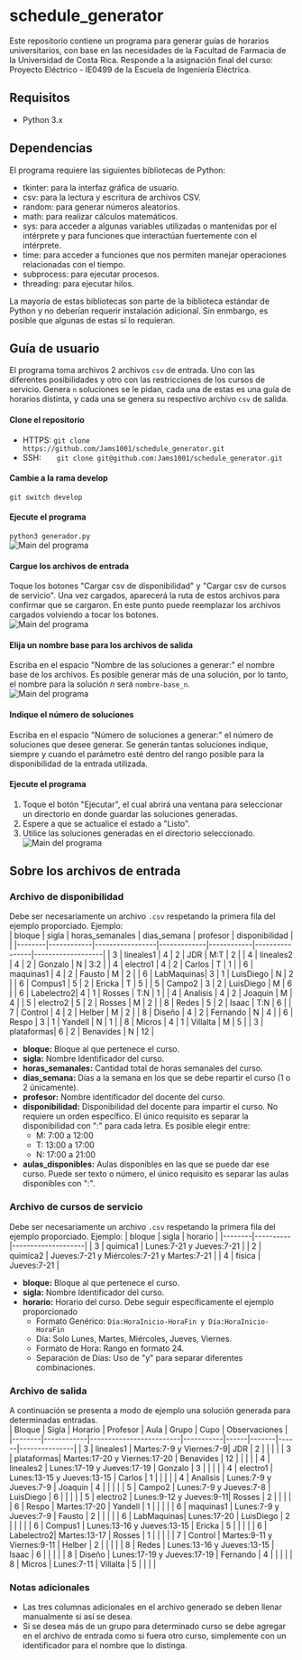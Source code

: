 # schedule_generator
Este repositorio contiene un programa para generar guías de horarios universitarios, con base en las necesidades de la Facultad de Farmacia de la Universidad de Costa Rica. Responde a la asignación final del curso: Proyecto Eléctrico - IE0499 de la Escuela de Ingeniería Eléctrica.

## Requisitos
* Python 3.x

## Dependencias
El programa requiere las siguientes bibliotecas de Python:
* tkinter: para la interfaz gráfica de usuario.
* csv: para la lectura y escritura de archivos CSV.
* random: para generar números aleatorios.
* math: para realizar cálculos matemáticos.
* sys: para acceder a algunas variables utilizadas o mantenidas por el intérprete y para funciones que interactúan fuertemente con el intérprete.
* time: para acceder a funciones que nos permiten manejar operaciones relacionadas con el tiempo.
* subprocess: para ejecutar procesos.
* threading: para ejecutar hilos.

La mayoría de estas bibliotecas son parte de la biblioteca estándar de Python y no deberían requerir instalación adicional. Sin enmbargo, es posible que algunas de estas sí lo requieran.

## Guía de usuario
El programa toma archivos 2 archivos `csv` de entrada. Uno con las diferentes posibilidades y otro con las restricciones de los cursos de servicio. Genera `n` soluciones se le pidan, cada una de estas es una guía de horarios distinta, y cada una se genera su respectivo archivo `csv` de salida.

#### Clone el repositorio
* HTTPS: `git clone https://github.com/Jams1001/schedule_generator.git`
* SSH: &nbsp;&nbsp;&nbsp;&nbsp;&nbsp;&nbsp;`git clone git@github.com:Jams1001/schedule_generator.git`
#### Cambie a la rama develop
`git switch develop`
#### Ejecute el programa
`python3 generador.py`  
![Main del programa](/images/1.png)
#### Cargue los archivos de entrada
Toque los botones "Cargar csv de disponibilidad" y "Cargar csv de cursos de servicio". Una vez cargados, aparecerá la ruta de estos archivos para confirmar que se cargaron. En este punto puede reemplazar los archivos cargados volviendo a tocar los botones.  
![Main del programa](/images/2.png)
#### Elija un nombre base para los archivos de salida
Escriba en el espacio "Nombre de las soluciones a generar:" el nombre base de los archivos. Es posible generar más de una solución, por lo tanto, el nombre para la solución _n_ será `nombre-base_n`.  
![Main del programa](/images/3.png)
#### Indique el número de soluciones
Escriba en el espacio "Número de soluciones a generar:" el número de soluciones que desee generar. Se generán tantas soluciones indique, siempre y cuando el parámetro esté dentro del rango posible para la disponibilidad de la entrada utilizada.
#### Ejecute el programa
1. Toque el botón "Ejecutar", el cual abrirá una ventana para seleccionar un directorio en donde guardar las soluciones generadas.
2. Espere a que se actualice el estado a "Listo".
3. Utilice las soluciones generadas en el directorio seleccionado.  
![Main del programa](/images/4.png)

## Sobre los archivos de entrada

### Archivo de disponibilidad
Debe ser necesariamente un archivo `.csv` respetando la primera fila del ejemplo proporciado. 
Ejemplo:  
| bloque | sigla      | horas_semanales | dias_semana | profesor   | disponibilidad |  |
|--------|------------|-----------------|-------------|------------|----------------|-------------------|
| 3      | lineales1  | 4               | 2           | JDR        | M:T            | 2                 |
| 4      | lineales2  | 4               | 2           | Gonzalo    | N              | 3:2               |
| 4      | electro1   | 4               | 2           | Carlos     | T              | 1                 |
| 6      | maquinas1  | 4               | 2           | Fausto     | M              | 2                 |
| 6      | LabMaquinas| 3               | 1           | LuisDiego  | N              | 2                 |
| 6      | Compus1    | 5               | 2           | Ericka     | T              | 5                 |
| 5      | Campo2     | 3               | 2           | LuisDiego  | M              | 6                 |
| 6      | Labelectro2| 4               | 1           | Rosses     | T:N            | 1                 |
| 4      | Analisis   | 4               | 2           | Joaquin    | M              | 4                 |
| 5      | electro2   | 5               | 2           | Rosses     | M              | 2                 |
| 8      | Redes      | 5               | 2           | Isaac      | T:N            | 6                 |
| 7      | Control    | 4               | 2           | Helber     | M              | 2                 |
| 8      | Diseño     | 4               | 2           | Fernando   | N              | 4                 |
| 6      | Respo      | 3               | 1           | Yandell    | N              | 1                 |
| 8      | Micros     | 4               | 1           | Villalta   | M              | 5                 |
| 3      | plataformas| 6               | 2           | Benavides  | N              | 12                |

* **bloque:** Bloque al que pertenece el curso.
* **sigla:** Nombre Identificador del curso.
* **horas_semanales:** Cantidad total de horas semanales del curso.
* **dias_semana:** Días a la semana en los que se debe repartir el curso (1 o 2 únicamente).
* **profesor:** Nombre identificador del docente del curso.
* **disponibilidad:** Disponibilidad del docente para impartir el curso. No requiere un orden específico. El único requisito es separar la disponibilidad con ":" para cada letra. Es posible elegir entre:
    * M: 7:00 a 12:00
    * T: 13:00 a 17:00
    * N: 17:00 a 21:00  
* **aulas_disponibles:** Aulas disponibles en las que se puede dar ese curso. Puede ser texto o número, el único requisito es separar las aulas disponibles con ":".

### Archivo de cursos de servicio
Debe ser necesariamente un archivo `.csv` respetando la primera fila del ejemplo proporciado. 
Ejemplo: 
| bloque | sigla    | horario            |
|--------|----------|--------------------|
| 3      | quimica1 | Lunes:7-21 y Jueves:7-21 |
| 2      | quimica2 | Jueves:7-21 y Miércoles:7-21 y Martes:7-21 |
| 4      | fisica | Jueves:7-21 |

* **bloque:** Bloque al que pertenece el curso.
* **sigla:** Nombre Identificador del curso.
* **horario:** Horario del curso. Debe seguir específicamente el ejemplo proporcionado 
    * Formato Genérico: `Día:HoraInicio-HoraFin y Día:HoraInicio-HoraFin`
    * Día: Solo Lunes, Martes, Miércoles, Jueves, Viernes.
    * Formato de Hora: Rango en formato 24.
    * Separación de Días: Uso de "y" para separar diferentes combinaciones.

### Archivo de salida
A continuación se presenta a modo de ejemplo una solución generada para determinadas entradas.  
| Bloque | Sigla      | Horario                 | Profesor  | Aula | Grupo | Cupo | Observaciones |
|--------|------------|-------------------------|-----------|------|-------|------|---------------|
| 3      | lineales1  | Martes:7-9 y Viernes:7-9| JDR       | 2    |       |      |               |
| 3      | plataformas| Martes:17-20 y Viernes:17-20 | Benavides | 12   |       |      |               |
| 4      | lineales2  | Lunes:17-19 y Jueves:17-19 | Gonzalo   | 3    |       |      |               |
| 4      | electro1   | Lunes:13-15 y Jueves:13-15 | Carlos    | 1    |       |      |               |
| 4      | Analisis   | Lunes:7-9 y Jueves:7-9  | Joaquin   | 4    |       |      |               |
| 5      | Campo2     | Lunes:7-9 y Jueves:7-8  | LuisDiego | 6    |       |      |               |
| 5      | electro2   | Lunes:9-12 y Jueves:9-11| Rosses    | 2    |       |      |               |
| 6      | Respo      | Martes:17-20            | Yandell   | 1    |       |      |               |
| 6      | maquinas1  | Lunes:7-9 y Jueves:7-9  | Fausto    | 2    |       |      |               |
| 6      | LabMaquinas| Lunes:17-20             | LuisDiego | 2    |       |      |               |
| 6      | Compus1    | Lunes:13-16 y Jueves:13-15 | Ericka  | 5    |       |      |               |
| 6      | Labelectro2| Martes:13-17            | Rosses    | 1    |       |      |               |
| 7      | Control    | Martes:9-11 y Viernes:9-11 | Helber  | 2    |       |      |               |
| 8      | Redes      | Lunes:13-16 y Jueves:13-15 | Isaac   | 6    |       |      |               |
| 8      | Diseño     | Lunes:17-19 y Jueves:17-19 | Fernando | 4   |       |      |               |
| 8      | Micros     | Lunes:7-11              | Villalta  | 5    |       |      |               |

### Notas adicionales

* Las tres columnas adicionales en el archivo generado se deben llenar manualmente si así se desea.
* Si se desea más de un grupo para determinado curso se debe agregar en el archivo de entrada como si fuera otro curso, simplemente con un identificador para el nombre que lo distinga.  